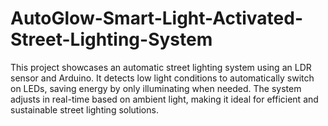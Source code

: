 # AutoGlow-Smart-Light-Activated-Street-Lighting-System
This project showcases an automatic street lighting system using an LDR sensor and Arduino. It detects low light conditions to automatically switch on LEDs, saving energy by only illuminating when needed. The system adjusts in real-time based on ambient light, making it ideal for efficient and sustainable street lighting solutions.
